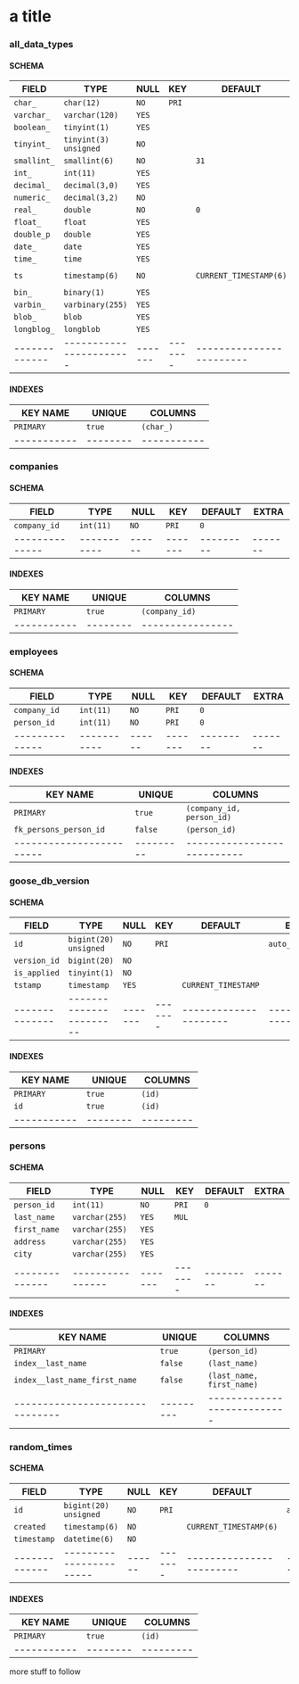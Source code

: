 # a title

<!-- sql-gen-doc BEGIN -->
### all_data_types
#### SCHEMA
|    FIELD    |         TYPE          | NULL  |  KEY  |        DEFAULT         |              EXTRA               |
|-------------|-----------------------|-------|-------|------------------------|----------------------------------|
| `char_`     | `char(12)`            | `NO`  | `PRI` |                        |                                  |
| `varchar_`  | `varchar(120)`        | `YES` |       |                        |                                  |
| `boolean_`  | `tinyint(1)`          | `YES` |       |                        |                                  |
| `tinyint_`  | `tinyint(3) unsigned` | `NO`  |       |                        |                                  |
| `smallint_` | `smallint(6)`         | `NO`  |       | `31`                   |                                  |
| `int_`      | `int(11)`             | `YES` |       |                        |                                  |
| `decimal_`  | `decimal(3,0)`        | `YES` |       |                        |                                  |
| `numeric_`  | `decimal(3,2)`        | `NO`  |       |                        |                                  |
| `real_`     | `double`              | `NO`  |       | `0`                    |                                  |
| `float_`    | `float`               | `YES` |       |                        |                                  |
| `double_p`  | `double`              | `YES` |       |                        |                                  |
| `date_`     | `date`                | `YES` |       |                        |                                  |
| `time_`     | `time`                | `YES` |       |                        |                                  |
| `ts`        | `timestamp(6)`        | `NO`  |       | `CURRENT_TIMESTAMP(6)` | `on update CURRENT_TIMESTAMP(6)` |
| `bin_`      | `binary(1)`           | `YES` |       |                        |                                  |
| `varbin_`   | `varbinary(255)`      | `YES` |       |                        |                                  |
| `blob_`     | `blob`                | `YES` |       |                        |                                  |
| `longblog_` | `longblob`            | `YES` |       |                        |                                  |
|-------------|-----------------------|-------|-------|------------------------|----------------------------------|
#### INDEXES
| KEY NAME  | UNIQUE |  COLUMNS  |
|-----------|--------|-----------|
| `PRIMARY` | `true` | `(char_)` |
|-----------|--------|-----------|

### companies
#### SCHEMA
|    FIELD     |   TYPE    | NULL |  KEY  | DEFAULT | EXTRA |
|--------------|-----------|------|-------|---------|-------|
| `company_id` | `int(11)` | `NO` | `PRI` | `0`     |       |
|--------------|-----------|------|-------|---------|-------|
#### INDEXES
| KEY NAME  | UNIQUE |    COLUMNS     |
|-----------|--------|----------------|
| `PRIMARY` | `true` | `(company_id)` |
|-----------|--------|----------------|

### employees
#### SCHEMA
|    FIELD     |   TYPE    | NULL |  KEY  | DEFAULT | EXTRA |
|--------------|-----------|------|-------|---------|-------|
| `company_id` | `int(11)` | `NO` | `PRI` | `0`     |       |
| `person_id`  | `int(11)` | `NO` | `PRI` | `0`     |       |
|--------------|-----------|------|-------|---------|-------|
#### INDEXES
|        KEY NAME        | UNIQUE  |          COLUMNS          |
|------------------------|---------|---------------------------|
| `PRIMARY`              | `true`  | `(company_id, person_id)` |
| `fk_persons_person_id` | `false` | `(person_id)`             |
|------------------------|---------|---------------------------|

### goose_db_version
#### SCHEMA
|    FIELD     |         TYPE          | NULL  |  KEY  |       DEFAULT       |      EXTRA       |
|--------------|-----------------------|-------|-------|---------------------|------------------|
| `id`         | `bigint(20) unsigned` | `NO`  | `PRI` |                     | `auto_increment` |
| `version_id` | `bigint(20)`          | `NO`  |       |                     |                  |
| `is_applied` | `tinyint(1)`          | `NO`  |       |                     |                  |
| `tstamp`     | `timestamp`           | `YES` |       | `CURRENT_TIMESTAMP` |                  |
|--------------|-----------------------|-------|-------|---------------------|------------------|
#### INDEXES
| KEY NAME  | UNIQUE | COLUMNS |
|-----------|--------|---------|
| `PRIMARY` | `true` | `(id)`  |
| `id`      | `true` | `(id)`  |
|-----------|--------|---------|

### persons
#### SCHEMA
|    FIELD     |      TYPE      | NULL  |  KEY  | DEFAULT | EXTRA |
|--------------|----------------|-------|-------|---------|-------|
| `person_id`  | `int(11)`      | `NO`  | `PRI` | `0`     |       |
| `last_name`  | `varchar(255)` | `YES` | `MUL` |         |       |
| `first_name` | `varchar(255)` | `YES` |       |         |       |
| `address`    | `varchar(255)` | `YES` |       |         |       |
| `city`       | `varchar(255)` | `YES` |       |         |       |
|--------------|----------------|-------|-------|---------|-------|
#### INDEXES
|           KEY NAME            | UNIQUE  |          COLUMNS          |
|-------------------------------|---------|---------------------------|
| `PRIMARY`                     | `true`  | `(person_id)`             |
| `index__last_name`            | `false` | `(last_name)`             |
| `index__last_name_first_name` | `false` | `(last_name, first_name)` |
|-------------------------------|---------|---------------------------|

### random_times
#### SCHEMA
|    FIELD    |         TYPE          | NULL |  KEY  |        DEFAULT         |      EXTRA       |
|-------------|-----------------------|------|-------|------------------------|------------------|
| `id`        | `bigint(20) unsigned` | `NO` | `PRI` |                        | `auto_increment` |
| `created`   | `timestamp(6)`        | `NO` |       | `CURRENT_TIMESTAMP(6)` |                  |
| `timestamp` | `datetime(6)`         | `NO` |       |                        |                  |
|-------------|-----------------------|------|-------|------------------------|------------------|
#### INDEXES
| KEY NAME  | UNIQUE | COLUMNS |
|-----------|--------|---------|
| `PRIMARY` | `true` | `(id)`  |
|-----------|--------|---------|

<!-- sql-gen-doc END -->

more stuff to follow
